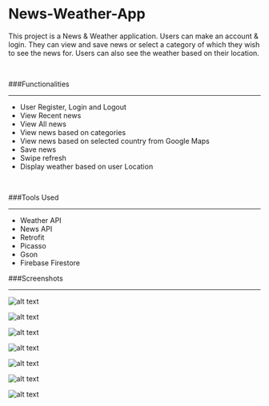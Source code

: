 # News-Weather-App

This project is a News & Weather application. Users can make an account & login.
They can view and save news or select a category
of which they wish to see the news for. Users can also see the weather based on their location.

&nbsp;

###Functionalities

---

* User Register, Login and Logout
* View Recent news
* View All news
* View news based on categories
* View news based on selected country from Google Maps
* Save news
* Swipe refresh
* Display weather based on user Location
  
&nbsp;

###Tools Used

---
* Weather API
* News API
* Retrofit
* Picasso
* Gson 
* Firebase Firestore 

###Screenshots

---

![alt text](http://www.imagebam.com/image/d9aa911373861125 "")

![alt text](http://www.imagebam.com/image/18cc8b1373861122 "")

![alt text](http://www.imagebam.com/image/3412cb1373861119 "")

![alt text](http://www.imagebam.com/image/9abfeb1373861111 "")

![alt text](http://www.imagebam.com/image/ca59141373861128 "")

![alt text](http://www.imagebam.com/image/2ef2621373861131 "")

![alt text](http://www.imagebam.com/image/b3987c1373861115 "")

